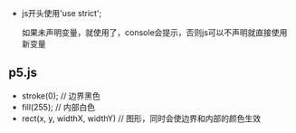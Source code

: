 *	js开头使用'use strict';

	如果未声明变量，就使用了，console会提示，否则js可以不声明就直接使用新变量

##	p5.js

*	stroke(0);  // 边界黑色
*	fill(255);  // 内部白色
*   rect(x, y, widthX, widthY)  // 图形，同时会使边界和内部的颜色生效
